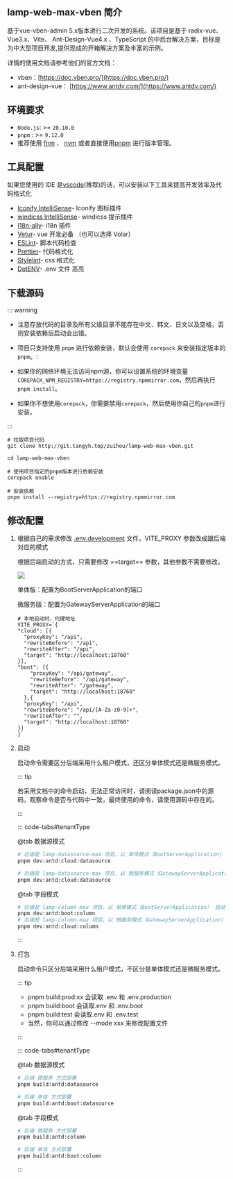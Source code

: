 <!-- #region common -->

## lamp-web-max-vben 简介

基于vue-vben-admin 5.x版本进行二次开发的系统。该项目是基于 radix-vue、Vue3.x、Vite、 Ant-Design-Vue4.x 、TypeScript 的中后台解决方案，目标是为中大型项目开发,提供现成的开箱解决方案及丰富的示例。  

详情的使用文档请参考他们的官方文档：

- vben：[https://doc.vben.pro/](https://doc.vben.pro/)
- ant-design-vue： [https://www.antdv.com/](https://www.antdv.com/)

## 环境要求

- `Node.js`:  >= `20.10.0`  
- `pnpm` :  >= `9.12.0`
- 推荐使用 [fnm](https://github.com/Schniz/fnm) 、 [nvm](https://github.com/nvm-sh/nvm) 或者直接使用[pnpm](https://pnpm.io/cli/env) 进行版本管理。

## 工具配置

如果您使用的 IDE 是[vscode](https://code.visualstudio.com/)(推荐)的话，可以安装以下工具来提高开发效率及代码格式化

* [Iconify IntelliSense](https://marketplace.visualstudio.com/items?itemName=antfu.iconify)\- Iconify 图标插件
* [windicss IntelliSense](https://marketplace.visualstudio.com/items?itemName=voorjaar.windicss-intellisense)\- windicss 提示插件
* [I18n-ally](https://marketplace.visualstudio.com/items?itemName=Lokalise.i18n-ally)\- i18n 插件
* [Vetur](https://marketplace.visualstudio.com/items?itemName=octref.vetur)\- vue 开发必备 （也可以选择 Volar）
* [ESLint](https://marketplace.visualstudio.com/items?itemName=dbaeumer.vscode-eslint)\- 脚本代码检查
* [Prettier](https://marketplace.visualstudio.com/items?itemName=esbenp.prettier-vscode)\- 代码格式化
* [Stylelint](https://marketplace.visualstudio.com/items?itemName=stylelint.vscode-stylelint)\- css 格式化
* [DotENV](https://marketplace.visualstudio.com/items?itemName=mikestead.dotenv)\- .env 文件 高亮

## 下载源码

::: warning

- 注意存放代码的目录及所有父级目录不能存在中文、韩文、日文以及空格，否则安装依赖后启动会出错。

- 项目只支持使用 `pnpm` 进行依赖安装，默认会使用 `corepack` 来安装指定版本的 `pnpm`。:
- 如果你的网络环境无法访问npm源，你可以设置系统的环境变量`COREPACK_NPM_REGISTRY=https://registry.npmmirror.com`，然后再执行`pnpm install`。
- 如果你不想使用`corepack`，你需要禁用`corepack`，然后使用你自己的`pnpm`进行安装。

:::

```shell
# 拉取项目代码
git clone http://git.tangyh.top/zuihou/lamp-web-max-vben.git

cd lamp-web-max-vben

# 使用项目指定的pnpm版本进行依赖安装
corepack enable

# 安装依赖
pnpm install --registry=https://registry.npmmirror.com
```

<!-- #endregion common -->

## 修改配置

1. 根据自己的需求修改 [.env.development](http://git.tangyh.top/zuihou/lamp-web-max-vben/blob/main/apps/web-antd/.env.development) 文件，VITE_PROXY 参数改成跟后端对应的模式

   根据后端启动的方式，只需要修改 ==target== 参数，其他参数不需要修改。

   ![](/images/start/后端启动方式.png)

   单体版：配置为BootServerApplication的端口

   微服务版：配置为GatewayServerApplication的端口

   ```properties{7,13,18}
   # 本地启动时，代理地址
   VITE_PROXY=`{
   "cloud": [{
     "proxyKey": "/api",
     "rewriteBefore": "/api",
     "rewriteAfter": "/api",
     "target": "http://localhost:18760"
   }],
   "boot": [{
       "proxyKey": "/api/gateway",
       "rewriteBefore": "/api/gateway",
       "rewriteAfter": "/gateway",
       "target": "http://localhost:18760"
     },{
     "proxyKey": "/api",
     "rewriteBefore": "/api/[A-Za-z0-9]+",
     "rewriteAfter": "",
     "target": "http://localhost:18760"
   }]
   }`
   ```

   

2. 启动

   启动命令需要区分后端采用什么租户模式，还区分单体模式还是微服务模式。

   ::: tip

   若采用文档中的命令启动，无法正常访问时，请阅读package.json中的源码，观察命令是否与代码中一致，最终使用的命令，请使用源码中存在的。

   :::

   ::: code-tabs#tenantType

   @tab 数据源模式

   ```bash
   # 后端是 lamp-datasource-max 项目，以 单体模式（BootServerApplication） 启动
   pnpm dev:antd:cloud:datasource
   
   # 后端是 lamp-datasource-max 项目，以 微服务模式（GatewayServerApplication） 启动
   pnpm dev:antd:cloud:datasource
   ```

   @tab 字段模式

   ```bash
   # 后端是 lamp-column-max 项目，以 单体模式（BootServerApplication） 启动
   pnpm dev:antd:boot:column
   # 后端是 lamp-column-max 项目，以 微服务模式（GatewayServerApplication） 启动
   pnpm dev:antd:cloud:column
   ```

   :::

3. 打包

   启动命令只区分后端采用什么租户模式，不区分是单体模式还是微服务模式。

   ::: tip

      - pnpm build:prod:xx 会读取 .env 和 .env.production
      - pnpm build:boot 会读取.env 和 .env.boot
      - pnpm build:test 会读取.env 和 .env.test 
      - 当然，你可以通过修改 --mode xxx 来修改配置文件
   
   :::
   
   ::: code-tabs#tenantType
   
   @tab 数据源模式
   
   ```bash
   # 后端 微服务 方式部署
   pnpm build:antd:datasource	
   
   # 后端 单体 方式部署
   pnpm build:antd:boot:datasource
   ```
   
   @tab 字段模式
   
   ```bash
   # 后端 微服务 方式部署
   pnpm build:antd:column
   
   # 后端 单体 方式部署
   pnpm build:antd:boot:column
   ```
   
   :::
